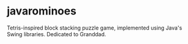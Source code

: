 # javarominoes
Tetris-inspired block stacking puzzle game, implemented using Java's Swing libraries. Dedicated to Granddad.
